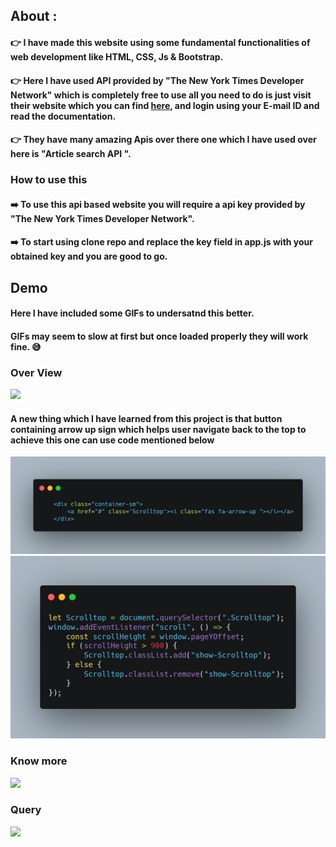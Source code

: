 ## About :


#### :point_right: I have made this website using some fundamental functionalities of web development like HTML, CSS, Js & Bootstrap.

#### :point_right: Here I have used API provided by "The New York Times Developer Network" which is completely free to use all you need to do is just visit their website which you can find <a href="https://developer.nytimes.com/">here</a>, and login using your E-mail ID and read the documentation. 

#### :point_right: They have many amazing Apis  over there one which I have used over here is "Article search API ".
### How to use this 

#### :arrow_right: To use this api based website you will require a api key provided by "The New York Times Developer Network".
#### :arrow_right: To start using clone repo and replace the key field in app.js  with your obtained key and you are good to go.

## Demo

#### Here I have included some GIFs to undersatnd this better.
#### GIFs may seem to slow at first but once loaded properly they will work fine. :sweat_smile:

### Over View

<img src="./Images/Overview.gif">

#### A new thing which I have learned from this project is that button containing arrow up sign which helps user navigate back to the top to achieve this one can use code mentioned below

<img src="./Images/scroll top html.png" >
<img src="./Images/scroll top js.png" >

### Know more

 <img src="./Images/Know more.gif" >

### Query

<img src="./Images/Search.gif">


